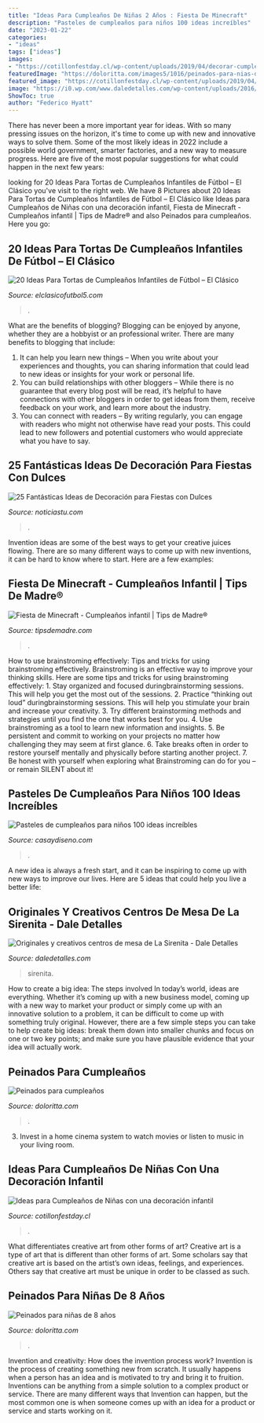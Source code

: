 ```yaml
---
title: "Ideas Para Cumpleaños De Niñas 2 Años : Fiesta De Minecraft"
description: "Pasteles de cumpleaños para niños 100 ideas increíbles"
date: "2023-01-22"
categories:
- "ideas"
tags: ["ideas"]
images:
- "https://cotillonfestday.cl/wp-content/uploads/2019/04/decorar-cumpleaños-niña-4-1.jpg"
featuredImage: "https://doloritta.com/images5/1016/peinados-para-nias-de-8-aos/peinados-para-nias-de-8-aos-96_12.jpg"
featured_image: "https://cotillonfestday.cl/wp-content/uploads/2019/04/decorar-cumpleaños-niña-4-1.jpg"
image: "https://i0.wp.com/www.daledetalles.com/wp-content/uploads/2016/08/centro-de-mesa-sirenita14.jpg"
ShowToc: true
author: "Federico Hyatt"
---
```



There has never been a more important year for ideas. With so many pressing issues on the horizon, it's time to come up with new and innovative ways to solve them. Some of the most likely ideas in 2022 include a possible world government, smarter factories, and a new way to measure progress. Here are five of the most popular suggestions for what could happen in the next few years:

	

		
looking for 20 Ideas Para Tortas de Cumpleaños Infantiles de Fútbol – El Clásico you've visit to the right web. We have 8 Pictures about 20 Ideas Para Tortas de Cumpleaños Infantiles de Fútbol – El Clásico like Ideas para Cumpleaños de Niñas con una decoración infantil, Fiesta de Minecraft - Cumpleaños infantil | Tips de Madre® and also Peinados para cumpleaños. Here you go:
		
    
## 20 Ideas Para Tortas De Cumpleaños Infantiles De Fútbol – El Clásico

<img loading=lazy src="http://www.elclasicofutbol5.com/wp-content/uploads/2015/04/tortas-futbol-5.jpg" onerror="this.onerror=null;this.src='https://tse2.mm.bing.net/th?id=OIP.OOAbrMxkh7JocVlTaHeLPwHaJ5&amp;pid=15.1';" alt="20 Ideas Para Tortas de Cumpleaños Infantiles de Fútbol – El Clásico">

_Source: elclasicofutbol5.com_

>. 

	

What are the benefits of blogging?
Blogging can be enjoyed by anyone, whether they are a hobbyist or an professional writer. There are many benefits to blogging that include: 
1. It can help you learn new things – When you write about your experiences and thoughts, you can sharing information that could lead to new ideas or insights for your work or personal life. 
2. You can build relationships with other bloggers – While there is no guarantee that every blog post will be read, it’s helpful to have connections with other bloggers in order to get ideas from them, receive feedback on your work, and learn more about the industry. 
3. You can connect with readers – By writing regularly, you can engage with readers who might not otherwise have read your posts. This could lead to new followers and potential customers who would appreciate what you have to say. 

    
## 25 Fantásticas Ideas De Decoración Para Fiestas Con Dulces

<img loading=lazy src="https://noticiastu.com/wp-content/uploads/2018/03/74657bf5a2aa2d6e46557107da4daed1.jpg" onerror="this.onerror=null;this.src='https://tse1.mm.bing.net/th?id=OIP.7fMmVFPADhnRDhMMxiukYgHaE8&amp;pid=15.1';" alt="25 Fantásticas Ideas de Decoración para Fiestas con Dulces">

_Source: noticiastu.com_

>. 

	

Invention ideas are some of the best ways to get your creative juices flowing. There are so many different ways to come up with new inventions, it can be hard to know where to start. Here are a few examples: 

    
## Fiesta De Minecraft - Cumpleaños Infantil | Tips De Madre®

<img loading=lazy src="https://tipsdemadre.com/wp-content/uploads/2017/06/minecraft-free-printable-kit-001.jpg" onerror="this.onerror=null;this.src='https://tse2.mm.bing.net/th?id=OIP.WL0dY4pq0Bi8_svQ4aXZawHaE8&amp;pid=15.1';" alt="Fiesta de Minecraft - Cumpleaños infantil | Tips de Madre®">

_Source: tipsdemadre.com_

>. 

	

How to use brainstroming effectively: Tips and tricks for using brainstroming effectively.
Brainstroming is an effective way to improve your thinking skills. Here are some tips and tricks for using brainstroming effectively: 1. Stay organized and focused duringbrainstorming sessions. This will help you get the most out of the sessions. 2. Practice “thinking out loud” duringbrainstorming sessions. This will help you stimulate your brain and increase your creativity. 3. Try different brainstorming methods and strategies until you find the one that works best for you. 4. Use brainstroming as a tool to learn new information and insights. 5. Be persistent and commit to working on your projects no matter how challenging they may seem at first glance. 6. Take breaks often in order to restore yourself mentally and physically before starting another project. 7. Be honest with yourself when exploring what Brainstroming can do for you – or remain SILENT about it!

    
## Pasteles De Cumpleaños Para Niños 100 Ideas Increíbles

<img loading=lazy src="https://casaydiseno.com/wp-content/uploads/2015/03/cerditos-rosa-torta-pastel.jpg" onerror="this.onerror=null;this.src='https://tse2.mm.bing.net/th?id=OIP.c6c1yYg3nGNwAsBsAlwUSAHaLG&amp;pid=15.1';" alt="Pasteles de cumpleaños para niños 100 ideas increíbles">

_Source: casaydiseno.com_

>. 

	

A new idea is always a fresh start, and it can be inspiring to come up with new ways to improve our lives. Here are 5 ideas that could help you live a better life: 

    
## Originales Y Creativos Centros De Mesa De La Sirenita - Dale Detalles

<img loading=lazy src="https://i0.wp.com/www.daledetalles.com/wp-content/uploads/2016/08/centro-de-mesa-sirenita14.jpg" onerror="this.onerror=null;this.src='https://tse4.mm.bing.net/th?id=OIP.IgGPm79BxHB2w3Am_SVE9wHaLF&amp;pid=15.1';" alt="Originales y creativos centros de mesa de La Sirenita - Dale Detalles">

_Source: daledetalles.com_

>sirenita. 

	

How to create a big idea: The steps involved
In today’s world, ideas are everything. Whether it’s coming up with a new business model, coming up with a new way to market your product or simply come up with an innovative solution to a problem, it can be difficult to come up with something truly original. However, there are a few simple steps you can take to help create big ideas: break them down into smaller chunks and focus on one or two key points; and make sure you have plausible evidence that your idea will actually work.

    
## Peinados Para Cumpleaños

<img loading=lazy src="https://doloritta.com/images5/0217L/peinados-para-cumpleaos/peinados-para-cumpleaos-14_14.jpg" onerror="this.onerror=null;this.src='https://tse1.mm.bing.net/th?id=OIP.oDqyzc5YVPjTwbPYox47EgAAAA&amp;pid=15.1';" alt="Peinados para cumpleaños">

_Source: doloritta.com_

>. 

	

3. Invest in a home cinema system to watch movies or listen to music in your living room.

    
## Ideas Para Cumpleaños De Niñas Con Una Decoración Infantil

<img loading=lazy src="https://cotillonfestday.cl/wp-content/uploads/2019/04/decorar-cumpleaños-niña-4-1.jpg" onerror="this.onerror=null;this.src='https://tse2.mm.bing.net/th?id=OIP.yQI8qtU3Ym30vE-fr7yVaAHaKD&amp;pid=15.1';" alt="Ideas para Cumpleaños de Niñas con una decoración infantil">

_Source: cotillonfestday.cl_

>. 

	

What differentiates creative art from other forms of art?
Creative art is a type of art that is different than other forms of art. Some scholars say that creative art is based on the artist’s own ideas, feelings, and experiences. Others say that creative art must be unique in order to be classed as such.

    
## Peinados Para Niñas De 8 Años

<img loading=lazy src="https://doloritta.com/images5/1016/peinados-para-nias-de-8-aos/peinados-para-nias-de-8-aos-96_12.jpg" onerror="this.onerror=null;this.src='https://tse4.mm.bing.net/th?id=OIP.9W-KjECbsesZWhgfUGx2ngAAAA&amp;pid=15.1';" alt="Peinados para niñas de 8 años">

_Source: doloritta.com_

>. 

	

Invention and creativity: How does the invention process work?
Invention is the process of creating something new from scratch. It usually happens when a person has an idea and is motivated to try and bring it to fruition. Inventions can be anything from a simple solution to a complex product or service. There are many different ways that Invention can happen, but the most common one is when someone comes up with an idea for a product or service and starts working on it.

